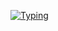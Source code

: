 [![Typing](https://readme-typing-svg.demolab.com?font=Fira+Code&weight=600&size=24&duration=3200&pause=1000&color=2F81F7&width=435&lines=Hi,+I'm+driversline!;Got+questions?DM+me+up+on+Discord+👋)](https://discord.com/users/1206587994576912416)
